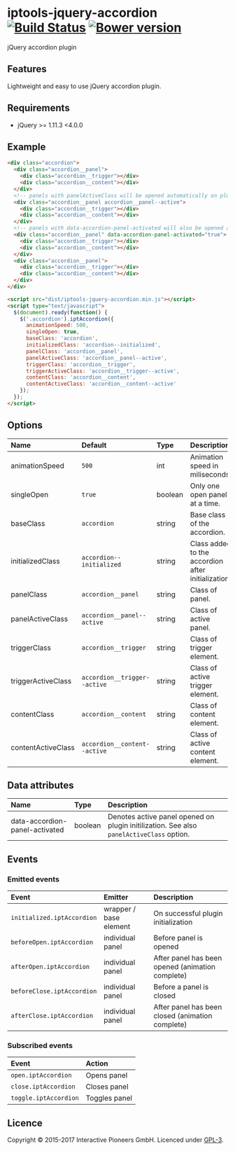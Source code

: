 # iptools-jquery-accordion [![Build Status](http://img.shields.io/travis/interactive-pioneers/iptools-jquery-accordion.svg)](https://travis-ci.org/interactive-pioneers/iptools-jquery-accordion) [![Bower version](https://badge.fury.io/bo/iptools-jquery-accordion.svg)](http://badge.fury.io/bo/iptools-jquery-accordion)

jQuery accordion plugin

## Features

Lightweight and easy to use jQuery accordion plugin.

## Requirements

- jQuery >= 1.11.3 <4.0.0

## Example

```html
<div class="accordion">
  <div class="accordion__panel">
    <div class="accordion__trigger"></div>
    <div class="accordion__content"></div>
  </div>
  <!-- panels with panelActiveClass will be opened automatically on plugin initialization -->
  <div class="accordion__panel accordion__panel--active">
    <div class="accordion__trigger"></div>
    <div class="accordion__content"></div>
  </div>
  <!-- panels with data-accordion-panel-activated will also be opened automatically on plugin initialization -->
  <div class="accordion__panel" data-accordion-panel-activated="true">
    <div class="accordion__trigger"></div>
    <div class="accordion__content"></div>
  </div>
  <div class="accordion__panel">
    <div class="accordion__trigger"></div>
    <div class="accordion__content"></div>
  </div>
</div>

<script src="dist/iptools-jquery-accordion.min.js"></script>
<script type="text/javascript">
  $(document).ready(function() {
    $('.accordion').iptAccordion({
      animationSpeed: 500,
      singleOpen: true,
      baseClass: 'accordion',
      initializedClass: 'accordion--initialized',
      panelClass: 'accordion__panel',
      panelActiveClass: 'accordion__panel--active',
      triggerClass: 'accordion__trigger',
      triggerActiveClass: 'accordion__trigger--active',
      contentClass: 'accordion__content',
      contentActiveClass: 'accordion__content--active'
    });
  });
</script>
```

## Options

Name               | Default                      | Type    | Description
:------------------|:-----------------------------|:--------|:-----------
animationSpeed     | `500`                        | int     | Animation speed in miliseconds.
singleOpen         | `true`                       | boolean | Only one open panel at a time.
baseClass          | `accordion`                  | string  | Base class of the accordion.
initializedClass   | `accordion--initialized`     | string  | Class added to the accordion after initialization.
panelClass         | `accordion__panel`           | string  | Class of panel.
panelActiveClass   | `accordion__panel--active`   | string  | Class of active panel.
triggerClass       | `accordion__trigger`         | string  | Class of trigger element.
triggerActiveClass | `accordion__trigger--active` | string  | Class of active trigger element.
contentClass       | `accordion__content`         | string  | Class of content element.
contentActiveClass | `accordion__content--active` | string  | Class of active content element.


## Data attributes

Name               | Type    | Description
:------------------|:--------|:-----------
data-accordion-panel-activated | boolean     | Denotes active panel opened on plugin initilization. See also `panelActiveClass` option.

## Events

### Emitted events

Event                      | Emitter                | Description
:-----                     | :--------              | :-----------
`initialized.iptAccordion` | wrapper / base element | On successful plugin initialization              |
`beforeOpen.iptAccordion`  | individual panel       | Before panel is opened                           |
`afterOpen.iptAccordion`   | individual panel       | After panel has been opened (animation complete) |
`beforeClose.iptAccordion` | individual panel       | Before a panel is closed                         |
`afterClose.iptAccordion`  | individual panel       | After panel has been closed (animation complete) |

### Subscribed events

Event                 | Action
:-----                | :-----------
`open.iptAccordion`   | Opens panel   |
`close.iptAccordion`  | Closes panel  |
`toggle.iptAccordion` | Toggles panel |

## Licence

Copyright © 2015-2017 Interactive Pioneers GmbH. Licenced under [GPL-3](LICENSE).
